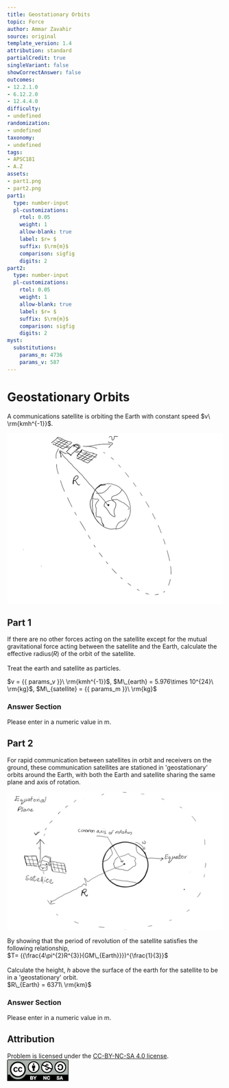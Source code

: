 ```yaml
---
title: Geostationary Orbits
topic: Force
author: Ammar Zavahir
source: original
template_version: 1.4
attribution: standard
partialCredit: true
singleVariant: false
showCorrectAnswer: false
outcomes:
- 12.2.1.0
- 6.12.2.0
- 12.4.4.0
difficulty:
- undefined
randomization:
- undefined
taxonomy:
- undefined
tags:
- APSC181
- A.Z
assets:
- part1.png
- part2.png
part1:
  type: number-input
  pl-customizations:
    rtol: 0.05
    weight: 1
    allow-blank: true
    label: $r= $
    suffix: $\rm{m}$
    comparison: sigfig
    digits: 2
part2:
  type: number-input
  pl-customizations:
    rtol: 0.05
    weight: 1
    allow-blank: true
    label: $r= $
    suffix: $\rm{m}$
    comparison: sigfig
    digits: 2
myst:
  substitutions:
    params_m: 4736
    params_v: 587
---
```

# Geostationary Orbits
A communications satellite is orbiting the Earth with constant speed $v\ \rm{kmh^{-1}}$.

<img src="part1.png" width=600>

## Part 1

If there are no other forces acting on the satellite except for the mutual gravitational force acting between the satellite and the Earth, calculate the effective radius($R$) of the orbit of the satellite.<br><br> Treat the earth and satellite as particles.

$v = {{ params_v }}\ \rm{kmh^{-1}}$, $M\_{earth} = 5.976\times 10^{24}\ \rm{kg}$, $M\_{satellite} = {{ params_m }}\ \rm{kg}$

### Answer Section

Please enter in a numeric value in m.

## Part 2

For rapid communication between satellites in orbit and receivers on the ground, these communication satellites are stationed in 'geostationary' orbits around the Earth, with both the Earth and satellite sharing the same plane and axis of rotation.

<img src="part2.png" width=600>

By showing that the period of revolution of the satellite satisfies the following relationship,
<br>
$T= ({\frac{4\pi^{2}R^{3}}{GM\_{Earth}}})^{\frac{1}{3}}$
<br>
<br>
Calculate the height, $h$ above the surface of the earth for the satellite to be in a 'geostationary' orbit.
<br>
$R\_{Earth} = 6371\ \rm{km}$

### Answer Section

Please enter in a numeric value in m.

## Attribution

Problem is licensed under the [CC-BY-NC-SA 4.0 license](https://creativecommons.org/licenses/by-nc-sa/4.0/).<br> ![The Creative Commons 4.0 license requiring attribution-BY, non-commercial-NC, and share-alike-SA license.](https://raw.githubusercontent.com/firasm/bits/master/by-nc-sa.png)